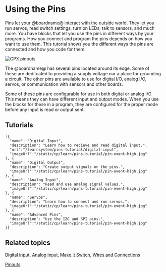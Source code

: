 # Using the Pins

Pins let your @boardname@ interact with the outside world. They let you run servos, read switch settings, turn on LEDs, talk to sensors, and much more. You have blocks that let you use the pins in different ways by your programs. How you connect and program the pins depends on how you want to use them. This tutorial shows you the different ways the pins are connected and how you code for them.

![CPX pinouts](/static/cp/learn/pins-tutorial/pinouts.jpg)

The @boardname@ has several pins located around its edge. Some of these are deditcated to providing a supply voltage our a place for grounding a circuit. The other pins are available to use for digital I/O, analog I/O, servos, or communication with sensors and other boards.

Some of these pins are configurable for use in both digital or analog I/O. This means they can have different input and output modes. When you use the blocks for these in a program, they are configured for the proper mode before any input is read or output sent.

## Tutorials

```codecard
[{
  "name": "Digital Input",
  "description": "Learn how to recieve and read digital input.",
  "url":"/learnsystem/pins-tutorial/digital-input",
  "imageUrl":"/static/cp/learn/pins-tutorial/pin-event-high.jpg"
}, {
  "name": "Digital Output",
  "description": "Create output signals on the pins.",
  "imageUrl":"/static/cp/learn/pins-tutorial/pin-event-high.jpg"
}, {
  "name": "Analog Input",
  "description": "Read and use analog signal values.",
  "imageUrl":"/static/cp/learn/pins-tutorial/pin-event-high.jpg"
}, {
  "name": "Servos",
  "description": "Learn how to connect and run servos.",
  "imageUrl":"/static/cp/learn/pins-tutorial/pin-event-high.jpg"
}, {
  "name": "Advanced Pins",
  "description": "Use the I2C and SPI pins.",
  "imageUrl":"/static/cp/learn/pins-tutorial/pin-event-high.jpg"
}]
```

## Related topics

[Digital input](https://learn.adafruit.com/circuit-playground-digital-input),
[Analog input](https://learn.adafruit.com/circuit-playground-analog-input),
[Make it Switch](https://learn.adafruit.com/make-it-switch),
[Wires and Connections](https://learn.adafruit.com/wires-and-connections)

[Pinouts](https://learn.adafruit.com/adafruit-circuit-playground-express/pinouts)